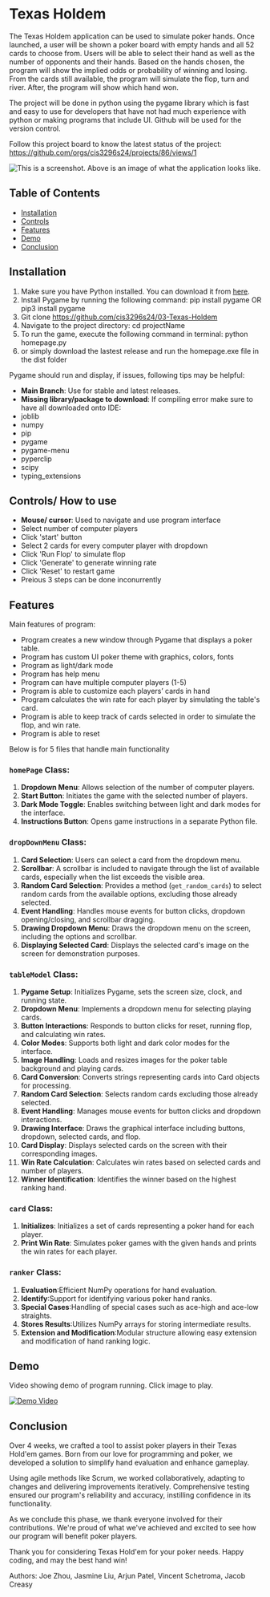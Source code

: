 # Texas Holdem 
The Texas Holdem application can be used to simulate poker hands. 
Once launched, a user will be shown a poker board with empty hands and all 52 cards to choose from.
Users will be able to select their hand as well as the number of opponents and their hands. 
Based on the hands chosen, the program will show the implied odds or probability of winning and losing.
From the cards still available, the program will simulate the flop, turn and river.
After, the program will show which hand won.

The project will be done in python using the pygame library which is fast and easy to use for developers that have not had much experience with python or making programs that include UI. Github will be used for the version control.

Follow this project board to know the latest status of the project: https://github.com/orgs/cis3296s24/projects/86/views/1

![This is a screenshot.](menu.png)
Above is an image of what the application looks like.

## Table of Contents

- [Installation](#installation)
- [Controls](#controls)
- [Features](#features)
- [Demo](#demo)
- [Conclusion](#conclusion)

## Installation

1. Make sure you have Python installed. You can download it from [here](https://www.python.org/downloads/).
2. Install Pygame by running the following command: pip install pygame OR pip3 install pygame
3. Git clone https://github.com/cis3296s24/03-Texas-Holdem
4. Navigate to the project directory: cd projectName
5. To run the game, execute the following command in terminal: python homepage.py
6. or simply download the lastest release and run the homepage.exe file in the dist folder

Pygame should run and display, if issues, following tips may be helpful:
- **Main Branch**: Use for stable and latest releases.
- **Missing library/package to download**: If compiling error make sure to have all downloaded onto IDE: 
- joblib
- numpy
- pip
- pygame
- pygame-menu
- pyperclip
- scipy
- typing_extensions

## Controls/ How to use

- **Mouse/ cursor**: Used to navigate and use program interface
- Select number of computer players
- Click 'start' button
- Select 2 cards for every computer player with dropdown
- Click 'Run Flop' to simulate flop
- Click 'Generate' to generate winning rate
- Click 'Reset' to restart game
- Preious 3 steps can be done inconurrently 

## Features

Main features of program:
- Program creates a new window through Pygame that displays a poker table.
- Program has custom UI poker theme with graphics, colors, fonts
- Program as light/dark mode
- Program has help menu
- Program can have multiple computer players (1-5)
- Program is able to customize each players’ cards in hand
- Program calculates the win rate for each player by simulating the table's card.
- Program is able to keep track of cards selected in order to simulate the flop, and win rate.
- Program is able to reset

Below is for 5 files that handle main functionality 

### `homePage` Class:
1. **Dropdown Menu**: Allows selection of the number of computer players.
2. **Start Button**: Initiates the game with the selected number of players.
3. **Dark Mode Toggle**: Enables switching between light and dark modes for the interface.
4. **Instructions Button**: Opens game instructions in a separate Python file.

### `dropDownMenu` Class:
1. **Card Selection**: Users can select a card from the dropdown menu.
2. **Scrollbar**: A scrollbar is included to navigate through the list of available cards, especially when the list exceeds the visible area.
3. **Random Card Selection**: Provides a method (`get_random_cards`) to select random cards from the available options, excluding those already selected.
4. **Event Handling**: Handles mouse events for button clicks, dropdown opening/closing, and scrollbar dragging.
5. **Drawing Dropdown Menu**: Draws the dropdown menu on the screen, including the options and scrollbar.
6. **Displaying Selected Card**: Displays the selected card's image on the screen for demonstration purposes.

### `tableModel` Class:
1. **Pygame Setup**: Initializes Pygame, sets the screen size, clock, and running state.
2. **Dropdown Menu**: Implements a dropdown menu for selecting playing cards.
3. **Button Interactions**: Responds to button clicks for reset, running flop, and calculating win rates.
4. **Color Modes**: Supports both light and dark color modes for the interface.
5. **Image Handling**: Loads and resizes images for the poker table background and playing cards.
6. **Card Conversion**: Converts strings representing cards into Card objects for processing.
7. **Random Card Selection**: Selects random cards excluding those already selected.
8. **Event Handling**: Manages mouse events for button clicks and dropdown interactions.
9. **Drawing Interface**: Draws the graphical interface including buttons, dropdown, selected cards, and flop.
10. **Card Display**: Displays selected cards on the screen with their corresponding images.
11. **Win Rate Calculation**: Calculates win rates based on selected cards and number of players.
12. **Winner Identification**: Identifies the winner based on the highest ranking hand.

### `card` Class:
1. **Initializes**: Initializes a set of cards representing a poker hand for each player.
2. **Print Win Rate**: Simulates poker games with the given hands and prints the win rates for each player.

### `ranker` Class:
1. **Evaluation**:Efficient NumPy operations for hand evaluation.
2. **Identify**:Support for identifying various poker hand ranks.
3. **Special Cases**:Handling of special cases such as ace-high and ace-low straights.
4. **Stores Results**:Utilizes NumPy arrays for storing intermediate results.
5. **Extension and Modification**:Modular structure allowing easy extension and modification of hand ranking logic.

## Demo
Video showing demo of program running. Click image to play.

[![Demo Video](menu.png)](https://tuprd-my.sharepoint.com/:v:/g/personal/tuk22438_temple_edu/Ef1JieGpBZhHgUfc0a57buABHyCkQnFkoF4vgSsqL1G2Dg?nav=eyJyZWZlcnJhbEluZm8iOnsicmVmZXJyYWxBcHAiOiJPbmVEcml2ZUZvckJ1c2luZXNzIiwicmVmZXJyYWxBcHBQbGF0Zm9ybSI6IldlYiIsInJlZmVycmFsTW9kZSI6InZpZXciLCJyZWZlcnJhbFZpZXciOiJNeUZpbGVzTGlua0NvcHkifX0&e=64N6wo)


## Conclusion
Over 4 weeks, we crafted a tool to assist poker players in their Texas Hold'em games. Born from our love for programming and poker, we developed a solution to simplify hand evaluation and enhance gameplay.

Using agile methods like Scrum, we worked collaboratively, adapting to changes and delivering improvements iteratively. Comprehensive testing ensured our program's reliability and accuracy, instilling confidence in its functionality.

As we conclude this phase, we thank everyone involved for their contributions. We're proud of what we've achieved and excited to see how our program will benefit poker players.

Thank you for considering Texas Hold'em for your poker needs. Happy coding, and may the best hand win!

Authors: Joe Zhou, Jasmine Liu, Arjun Patel, Vincent Schetroma, Jacob Creasy
